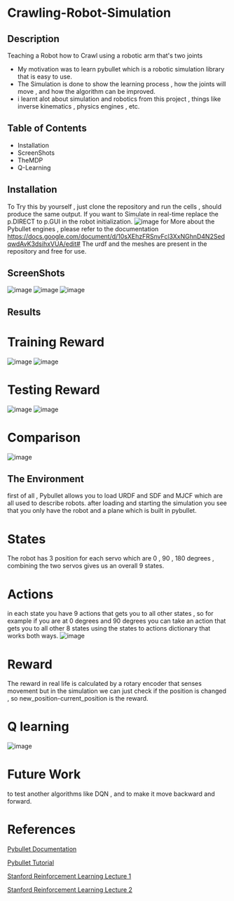 #  Crawling-Robot-Simulation 

## Description

Teaching a Robot how to Crawl using a robotic arm that's two joints 

- My motivation was to learn pybullet which is a robotic simulation library that is easy to use.
- The Simulation is done to show the learning process , how the joints will move , and how the algorithm can be improved.
- i learnt alot about simulation and robotics from this project , things like inverse kinematics , physics engines , etc.

## Table of Contents 

- Installation
- ScreenShots
- TheMDP
- Q-Learning


## Installation

To Try this by yourself , just clone the repository and run the cells , should produce the same output.
If you want to Simulate in real-time replace the p.DIRECT to p.GUI in the robot initialization.
![image](https://user-images.githubusercontent.com/64399795/175570491-78cc1942-3213-4ef5-9b05-8098dcb1429b.png)
for More about the Pybullet engines , please refer to the documentation 
https://docs.google.com/document/d/10sXEhzFRSnvFcl3XxNGhnD4N2SedqwdAvK3dsihxVUA/edit#
The urdf and the meshes are present in the repository and free for use.

## ScreenShots

![image](https://user-images.githubusercontent.com/64399795/175571314-9950f3c3-7c63-4ae3-baca-44f9ac4801ea.png)
![image](https://user-images.githubusercontent.com/64399795/175571714-c5e5ebe7-7cb4-42f4-88b6-a27a671df1ca.png)
![image](https://user-images.githubusercontent.com/64399795/175571822-37689131-1e5f-49e2-87d7-567c8ad9b708.png)

## Results 
# Training Reward 
![image](https://user-images.githubusercontent.com/64399795/175574604-c5e0defc-92d1-4ff8-bfe3-d01304d8bce7.png)
![image](https://user-images.githubusercontent.com/64399795/175574718-c63f770b-ddf8-4736-977a-3905838578d3.png)

# Testing Reward 
![image](https://user-images.githubusercontent.com/64399795/175574635-e99844b4-0697-4ea2-87cb-aeedaf18fd8b.png)
![image](https://user-images.githubusercontent.com/64399795/175574690-850212fb-b55c-4a16-b1fd-3b0344d50d62.png)
# Comparison 
![image](https://user-images.githubusercontent.com/64399795/175609247-6a3c191f-bb79-49ae-8465-429ed14a64df.png)


## The Environment 

first of all , Pybullet allows you to load URDF and SDF and MJCF which are all used to describe robots.
after loading and starting the simulation you see that you only have the robot and a plane which is built in pybullet.
# States
The robot has 3 position for each servo which are 0 , 90 , 180 degrees , combining the two servos gives us an overall 
9 states.
# Actions
in each state you have 9 actions that gets you to all other states , so for example if you are at 0 degrees and 90 degrees
you can take an action that gets you to all other 8 states using the states to actions dictionary that works both ways.
![image](https://user-images.githubusercontent.com/64399795/175573351-5d3e1c32-2650-4aa8-b601-1c7f9b4a1ba6.png)
# Reward 
The reward in real life is calculated by a rotary encoder that senses movement but in the simulation we can
just check if the position is changed , so new_position-current_position is the reward.
# Q learning 
![image](https://user-images.githubusercontent.com/64399795/175574056-22dc49fd-6022-44c6-8b30-62f3a130bf4f.png)

# Future Work 
to test another algorithms like DQN , and to make it move backward and forward.

# References 
[Pybullet Documentation](https://docs.google.com/document/d/10sXEhzFRSnvFcl3XxNGhnD4N2SedqwdAvK3dsihxVUA/edit#)

[Pybullet Tutorial](https://www.youtube.com/watch?v=kZxPaGdoSJY&t=828s&ab_channel=DanielEid)

[Stanford Reinforcement Learning Lecture 1](https://www.youtube.com/watch?v=9g32v7bK3Co&t=3866s&ab_channel=StanfordOnline)

[Stanford Reinforcement Learning Lecture 2](https://www.youtube.com/watch?v=HpaHTfY52RQ&t=3989s&ab_channel=StanfordOnline)


